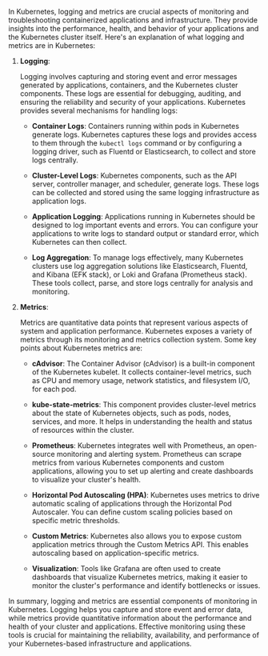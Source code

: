 In Kubernetes, logging and metrics are crucial aspects of monitoring and troubleshooting containerized applications and infrastructure. They provide insights into the performance, health, and behavior of your applications and the Kubernetes cluster itself. Here's an explanation of what logging and metrics are in Kubernetes:

1. **Logging**:

   Logging involves capturing and storing event and error messages generated by applications, containers, and the Kubernetes cluster components. These logs are essential for debugging, auditing, and ensuring the reliability and security of your applications. Kubernetes provides several mechanisms for handling logs:

   - **Container Logs**: Containers running within pods in Kubernetes generate logs. Kubernetes captures these logs and provides access to them through the `kubectl logs` command or by configuring a logging driver, such as Fluentd or Elasticsearch, to collect and store logs centrally.

   - **Cluster-Level Logs**: Kubernetes components, such as the API server, controller manager, and scheduler, generate logs. These logs can be collected and stored using the same logging infrastructure as application logs.

   - **Application Logging**: Applications running in Kubernetes should be designed to log important events and errors. You can configure your applications to write logs to standard output or standard error, which Kubernetes can then collect.

   - **Log Aggregation**: To manage logs effectively, many Kubernetes clusters use log aggregation solutions like Elasticsearch, Fluentd, and Kibana (EFK stack), or Loki and Grafana (Prometheus stack). These tools collect, parse, and store logs centrally for analysis and monitoring.

2. **Metrics**:

   Metrics are quantitative data points that represent various aspects of system and application performance. Kubernetes exposes a variety of metrics through its monitoring and metrics collection system. Some key points about Kubernetes metrics are:

   - **cAdvisor**: The Container Advisor (cAdvisor) is a built-in component of the Kubernetes kubelet. It collects container-level metrics, such as CPU and memory usage, network statistics, and filesystem I/O, for each pod.

   - **kube-state-metrics**: This component provides cluster-level metrics about the state of Kubernetes objects, such as pods, nodes, services, and more. It helps in understanding the health and status of resources within the cluster.

   - **Prometheus**: Kubernetes integrates well with Prometheus, an open-source monitoring and alerting system. Prometheus can scrape metrics from various Kubernetes components and custom applications, allowing you to set up alerting and create dashboards to visualize your cluster's health.

   - **Horizontal Pod Autoscaling (HPA)**: Kubernetes uses metrics to drive automatic scaling of applications through the Horizontal Pod Autoscaler. You can define custom scaling policies based on specific metric thresholds.

   - **Custom Metrics**: Kubernetes also allows you to expose custom application metrics through the Custom Metrics API. This enables autoscaling based on application-specific metrics.

   - **Visualization**: Tools like Grafana are often used to create dashboards that visualize Kubernetes metrics, making it easier to monitor the cluster's performance and identify bottlenecks or issues.

In summary, logging and metrics are essential components of monitoring in Kubernetes. Logging helps you capture and store event and error data, while metrics provide quantitative information about the performance and health of your cluster and applications. Effective monitoring using these tools is crucial for maintaining the reliability, availability, and performance of your Kubernetes-based infrastructure and applications.